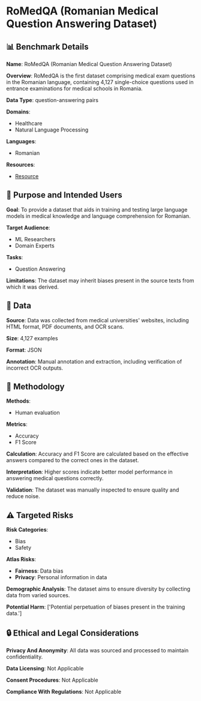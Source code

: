 # RoMedQA (Romanian Medical Question Answering Dataset)

## 📊 Benchmark Details

**Name**: RoMedQA (Romanian Medical Question Answering Dataset)

**Overview**: RoMedQA is the first dataset comprising medical exam questions in the Romanian language, containing 4,127 single-choice questions used in entrance examinations for medical schools in Romania.

**Data Type**: question-answering pairs

**Domains**:
- Healthcare
- Natural Language Processing

**Languages**:
- Romanian

**Resources**:
- [Resource](https://huggingface.co/datasets/craciuncg/RoMedQA_v1)

## 🎯 Purpose and Intended Users

**Goal**: To provide a dataset that aids in training and testing large language models in medical knowledge and language comprehension for Romanian.

**Target Audience**:
- ML Researchers
- Domain Experts

**Tasks**:
- Question Answering

**Limitations**: The dataset may inherit biases present in the source texts from which it was derived.

## 💾 Data

**Source**: Data was collected from medical universities' websites, including HTML format, PDF documents, and OCR scans.

**Size**: 4,127 examples

**Format**: JSON

**Annotation**: Manual annotation and extraction, including verification of incorrect OCR outputs.

## 🔬 Methodology

**Methods**:
- Human evaluation

**Metrics**:
- Accuracy
- F1 Score

**Calculation**: Accuracy and F1 Score are calculated based on the effective answers compared to the correct ones in the dataset.

**Interpretation**: Higher scores indicate better model performance in answering medical questions correctly.

**Validation**: The dataset was manually inspected to ensure quality and reduce noise.

## ⚠️ Targeted Risks

**Risk Categories**:
- Bias
- Safety

**Atlas Risks**:
- **Fairness**: Data bias
- **Privacy**: Personal information in data

**Demographic Analysis**: The dataset aims to ensure diversity by collecting data from varied sources.

**Potential Harm**: ['Potential perpetuation of biases present in the training data.']

## 🔒 Ethical and Legal Considerations

**Privacy And Anonymity**: All data was sourced and processed to maintain confidentiality.

**Data Licensing**: Not Applicable

**Consent Procedures**: Not Applicable

**Compliance With Regulations**: Not Applicable
